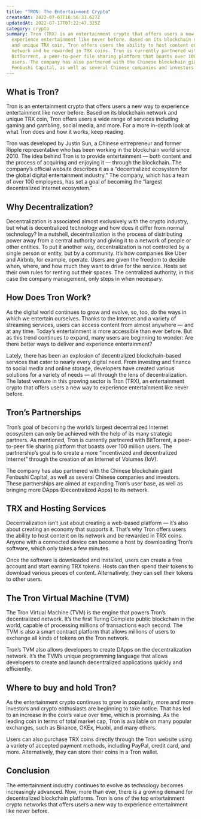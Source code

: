 ```yaml
---
title: "TRON: The Entertainment Crypto"
createdAt: 2022-07-07T16:56:33.627Z
updatedAt: 2022-07-17T07:22:47.325Z
category: crypto
summary: Tron (TRX) is an entertainment crypto that offers users a new way to
  experience entertainment like never before. Based on its blockchain network
  and unique TRX coin, Tron offers users the ability to host content on its
  network and be rewarded in TRX coins. Tron is currently partnered with
  BitTorrent, a peer-to-peer file sharing platform that boasts over 100 million
  users. The company has also partnered with the Chinese blockchain giant
  Fenbushi Capital, as well as several Chinese companies and investors.
---
```


## What is Tron?

Tron is an entertainment crypto that offers users a new way to experience entertainment like never before. Based on its blockchain network and unique TRX coin, Tron offers users a wide range of services including gaming and gambling, social media, and more. For a more in-depth look at what Tron does and how it works, keep reading.

Tron was developed by Justin Sun, a Chinese entrepreneur and former Ripple representative who has been working in the blockchain world since 2010. The idea behind Tron is to provide entertainment — both content and the process of acquiring and enjoying it — through the blockchain. The company’s official website describes it as a “decentralized ecosystem for the global digital entertainment industry.” The company, which has a team of over 100 employees, has set a goal of becoming the “largest decentralized Internet ecosystem.”

## Why Decentralization?

Decentralization is associated almost exclusively with the crypto industry, but what is decentralized technology and how does it differ from normal technology? In a nutshell, decentralization is the process of distributing power away from a central authority and giving it to a network of people or other entities. To put it another way, decentralization is not controlled by a single person or entity, but by a community. It’s how companies like Uber and Airbnb, for example, operate. Users are given the freedom to decide when, where, and how much they want to drive for the service. Hosts set their own rules for renting out their spaces. The centralized authority, in this case the company management, only steps in when necessary.

## How Does Tron Work?

As the digital world continues to grow and evolve, so, too, do the ways in which we entertain ourselves. Thanks to the Internet and a variety of streaming services, users can access content from almost anywhere — and at any time. Today’s entertainment is more accessible than ever before. But as this trend continues to expand, many users are beginning to wonder: Are there better ways to deliver and experience entertainment?

Lately, there has been an explosion of decentralized blockchain-based services that cater to nearly every digital need. From investing and finance to social media and online storage, developers have created various solutions for a variety of needs — all through the lens of decentralization. The latest venture in this growing sector is Tron (TRX), an entertainment crypto that offers users a new way to experience entertainment like never before.

## Tron’s Partnerships

Tron’s goal of becoming the world’s largest decentralized Internet ecosystem can only be achieved with the help of its many strategic partners. As mentioned, Tron is currently partnered with BitTorrent, a peer-to-peer file sharing platform that boasts over 100 million users. The partnership’s goal is to create a more “incentivized and decentralized Internet” through the creation of an Internet of Volumes (IoV).

The company has also partnered with the Chinese blockchain giant Fenbushi Capital, as well as several Chinese companies and investors. These partnerships are aimed at expanding Tron’s user base, as well as bringing more DApps (Decentralized Apps) to its network.

## TRX and Hosting Services

Decentralization isn’t just about creating a web-based platform — it’s also about creating an economy that supports it. That’s why Tron offers users the ability to host content on its network and be rewarded in TRX coins. Anyone with a connected device can become a host by downloading Tron’s software, which only takes a few minutes.

Once the software is downloaded and installed, users can create a free account and start earning TRX tokens. Hosts can then spend their tokens to download various pieces of content. Alternatively, they can sell their tokens to other users.

## The Tron Virtual Machine (TVM)

The Tron Virtual Machine (TVM) is the engine that powers Tron’s decentralized network. It’s the first Turing Complete public blockchain in the world, capable of processing millions of transactions each second. The TVM is also a smart contract platform that allows millions of users to exchange all kinds of tokens on the Tron network.

Tron’s TVM also allows developers to create DApps on the decentralization network. It’s the TVM’s unique programming language that allows developers to create and launch decentralized applications quickly and efficiently.

## Where to buy and hold Tron?

As the entertainment crypto continues to grow in popularity, more and more investors and crypto enthusiasts are beginning to take notice. That has led to an increase in the coin’s value over time, which is promising. As the leading coin in terms of total market cap, Tron is available on many popular exchanges, such as Binance, OKEx, Huobi, and many others.

Users can also purchase TRX coins directly through the Tron website using a variety of accepted payment methods, including PayPal, credit card, and more. Alternatively, they can store their coins in a Tron wallet.

## Conclusion

The entertainment industry continues to evolve as technology becomes increasingly advanced. Now, more than ever, there is a growing demand for decentralized blockchain platforms. Tron is one of the top entertainment crypto networks that offers users a new way to experience entertainment like never before.
